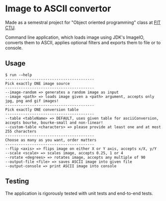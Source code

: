 # Image to ASCII convertor

Made as a semestral project for "Object oriented programming" class at [FIT CTU](https://fit.cvut.cz/cs). 

Command line application, which loads image using JDK's ImageIO, converts them to ASCII, applies optional filters and exports them to file or to console.

## Usage

```
$ run -—help
----------------------------------------
Pick exactly ONE image source
----------------------------------------
--image-random => generates a random image as input
--image <path> => loads image given a <path> argument, accepts only jpg, png and gif images!
----------------------------------------
Pick exactly ONE conversion table
----------------------------------------
--table <tableName> => DEFAULT, uses given table for asciiConversion, accepts bourke, bourke-small and non-linear!
--custom-table <characters> => please provide at least one and at most 255 characters
----------------------------------------
Choose as many as you want, order matters
----------------------------------------
--flip <axis> => flips image on either X or Y axis, accepts x/X, y/Y
--scale <scale> => scales image, accepts 0.25, 1 or 4
--rotate <degrees> => rotates image, accepts any multiple of 90
--output-file <file> => saves ASCII image into given file
--output-console => print ASCII image into console
```

## Testing

The application is rigorously tested with unit tests and end-to-end tests.

